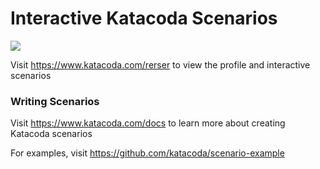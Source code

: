 # Interactive Katacoda Scenarios

[![](http://shields.katacoda.com/katacoda/rerser/count.svg)](https://www.katacoda.com/rerser "Get your profile on Katacoda.com")

Visit https://www.katacoda.com/rerser to view the profile and interactive scenarios

### Writing Scenarios
Visit https://www.katacoda.com/docs to learn more about creating Katacoda scenarios

For examples, visit https://github.com/katacoda/scenario-example
